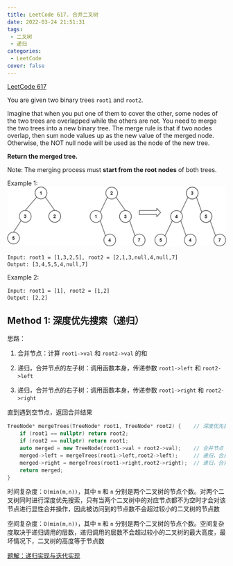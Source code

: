```yaml
---
title: LeetCode 617. 合并二叉树
date: 2022-03-24 21:51:31
tags: 
 - 二叉树
 - 递归
categories:
 - LeetCode
cover: false
---
```


[LeetCode 617](https://leetcode-cn.com/problems/merge-two-binary-trees/)

You are given two binary trees `root1` and `root2`.

Imagine that when you put one of them to cover the other, some nodes of the two trees are overlapped while the others are not. You need to merge the two trees into a new binary tree. The merge rule is that if two nodes overlap, then sum node values up as the new value of the merged node. Otherwise, the NOT null node will be used as the node of the new tree.

**Return the merged tree.**

Note: The merging process must **start from the root nodes** of both trees.

Example 1:
![](LeetCode617-合并二叉树/1.jpg)

    Input: root1 = [1,3,2,5], root2 = [2,1,3,null,4,null,7]
    Output: [3,4,5,5,4,null,7]


Example 2:

    Input: root1 = [1], root2 = [1,2]
    Output: [2,2]


## Method 1: 深度优先搜索（递归）
思路：

1. 合并节点：计算 `root1->val` 和 `root2->val` 的和

2. 递归，合并节点的左子树：调用函数本身，传递参数 `root1->left` 和 `root2->left` 

3. 递归，合并节点的右子树：调用函数本身，传递参数 `root1->right` 和 `root2->right` 

直到遇到空节点，返回合并结果


```cpp
TreeNode* mergeTrees(TreeNode* root1, TreeNode* root2) {    // 深度优先搜素（递归）
    if (root1 == nullptr) return root2;
    if (root2 == nullptr) return root1;
    auto merged = new TreeNode(root1->val + root2->val);    // 合并节点
    merged->left = mergeTrees(root1->left,root2->left);     // 递归，合并左子树
    merged->right = mergeTrees(root1->right,root2->right);  // 递归，合并右子树
    return merged;
}
```

时间复杂度：`O(min(m,n))`，其中 `m` 和 `n` 分别是两个二叉树的节点个数。对两个二叉树同时进行深度优先搜索，只有当两个二叉树中的对应节点都不为空时才会对该节点进行显性合并操作，因此被访问到的节点数不会超过较小的二叉树的节点数

空间复杂度：`O(min(m,n))`，其中 `m` 和 `n` 分别是两个二叉树的节点个数。空间复杂度取决于递归调用的层数，递归调用的层数不会超过较小的二叉树的最大高度，最坏情况下，二叉树的高度等于节点数

[^_^]: 这里被注释掉了
    LeetCode 用户 "学医写不了脚本" 的留言：官方的`dfs`可能存在问题，直接 `return t1`，导致的是有一部分内存会和 `root1` 共享，修改官方代码后的结果：

    ```cpp
    class Solution {
    private:
        TreeNode* copyTree(TreeNode *node) {
            if (!node) return nullptr;

            auto copy = new TreeNode(node->val);
            copy->left = copyTree(node->left);
            copy->right = copyTree(node->right);

            return copy;
        }

    public:
        TreeNode* mergeTrees(TreeNode* t1, TreeNode* t2) {
            if (t1 == nullptr) {
                return copyTree(t2);
            }
            if (t2 == nullptr) {
                return copyTree(t1);
            }
            auto merged = new TreeNode(t1->val + t2->val);
            merged->left = mergeTrees(t1->left, t2->left);
            merged->right = mergeTrees(t1->right, t2->right);
            return merged;
        }
        
    };
    ```

[题解：递归实现与迭代实现](https://leetcode-cn.com/problems/merge-two-binary-trees/solution/dong-hua-yan-shi-di-gui-die-dai-617he-bing-er-cha-/)


[^_^]: 这里被注释掉了
    ## Method 2: 广度优先搜索

    首先判断两个二叉树是否为空，如果两个二叉树都为空，则合并后的二叉树也为空，如果只有一个二叉树为空，则合并后的二叉树为另一个非空的二叉树。

    如果两个二叉树都不为空，则首先计算合并后的根节点的值，然后从合并后的二叉树与两个原始二叉树的根节点开始广度优先搜索，从根节点开始同时遍历每个二叉树，并将对应的节点进行合并。

    使用三个队列分别存储合并后的二叉树的节点以及两个原始二叉树的节点。初始时将每个二叉树的根节点分别加入相应的队列。每次从每个队列中取出一个节点，判断两个原始二叉树的节点的左右子节点是否为空。如果两个原始二叉树的当前节点中至少有一个节点的左子节点不为空，则合并后的二叉树的对应节点的左子节点也不为空。对于右子节点同理。

    如果合并后的二叉树的左子节点不为空，则需要根据两个原始二叉树的左子节点计算合并后的二叉树的左子节点以及整个左子树。考虑以下两种情况：

     - 如果两个原始二叉树的左子节点都不为空，则合并后的二叉树的左子节点的值为两个原始二叉树的左子节点的值之和，在创建合并后的二叉树的左子节点之后，将每个二叉树中的左子节点都加入相应的队列；

     - 如果两个原始二叉树的左子节点有一个为空，即有一个原始二叉树的左子树为空，则合并后的二叉树的左子树即为另一个原始二叉树的左子树，此时也不需要对非空左子树继续遍历，因此不需要将左子节点加入队列。

    对于右子节点和右子树，处理方法与左子节点和左子树相同。